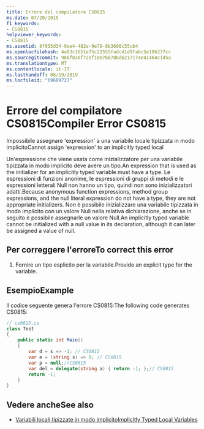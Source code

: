```yaml
---
title: Errore del compilatore CS0815
ms.date: 07/20/2015
f1_keywords:
- CS0815
helpviewer_keywords:
- CS0815
ms.assetid: 8f055d34-9ee4-482e-9e79-8b3698c55cb4
ms.openlocfilehash: 4a03c1651e75c22555fadcd1d9fabc5e186277cc
ms.sourcegitcommit: 986f836f72ef10876878bd6217174e41464c145a
ms.translationtype: MT
ms.contentlocale: it-IT
ms.lasthandoff: 08/19/2019
ms.locfileid: "69609727"
---
```

# <a name="compiler-error-cs0815"></a><span data-ttu-id="e2bca-102">Errore del compilatore CS0815</span><span class="sxs-lookup"><span data-stu-id="e2bca-102">Compiler Error CS0815</span></span>
<span data-ttu-id="e2bca-103">Impossibile assegnare 'expression' a una variabile locale tipizzata in modo implicito</span><span class="sxs-lookup"><span data-stu-id="e2bca-103">Cannot assign 'expression' to an implicitly typed local</span></span>  
  
 <span data-ttu-id="e2bca-104">Un'espressione che viene usata come inizializzatore per una variabile tipizzata in modo implicito deve avere un tipo.</span><span class="sxs-lookup"><span data-stu-id="e2bca-104">An expression that is used as the initializer for an implicitly typed variable must have a type.</span></span> <span data-ttu-id="e2bca-105">Le espressioni di funzioni anonime, le espressioni di gruppi di metodi e le espressioni letterali Null non hanno un tipo, quindi non sono inizializzatori adatti.</span><span class="sxs-lookup"><span data-stu-id="e2bca-105">Because anonymous function expressions, method group expressions, and the null literal expression do not have a type, they are not appropriate initializers.</span></span> <span data-ttu-id="e2bca-106">Non è possibile inizializzare una variabile tipizzata in modo implicito con un valore Null nella relativa dichiarazione, anche se in seguito è possibile assegnarle un valore Null.</span><span class="sxs-lookup"><span data-stu-id="e2bca-106">An implicitly typed variable cannot be initialized with a null value in its declaration, although it can later be assigned a value of null.</span></span>  
  
## <a name="to-correct-this-error"></a><span data-ttu-id="e2bca-107">Per correggere l'errore</span><span class="sxs-lookup"><span data-stu-id="e2bca-107">To correct this error</span></span>  
  
1. <span data-ttu-id="e2bca-108">Fornire un tipo esplicito per la variabile.</span><span class="sxs-lookup"><span data-stu-id="e2bca-108">Provide an explicit type for the variable.</span></span>  
  
## <a name="example"></a><span data-ttu-id="e2bca-109">Esempio</span><span class="sxs-lookup"><span data-stu-id="e2bca-109">Example</span></span>  
 <span data-ttu-id="e2bca-110">Il codice seguente genera l'errore CS0815:</span><span class="sxs-lookup"><span data-stu-id="e2bca-110">The following code generates CS0815:</span></span>  
  
```csharp  
// cs0815.cs  
class Test  
{  
    public static int Main()  
    {  
        var d = s => -1; // CS0815  
        var e = (string s) => 0; // CS0815  
        var p = null;//CS0815  
        var del = delegate(string a) { return -1; };// CS0815  
        return -1;  
    }  
}  
```  
  
## <a name="see-also"></a><span data-ttu-id="e2bca-111">Vedere anche</span><span class="sxs-lookup"><span data-stu-id="e2bca-111">See also</span></span>

- [<span data-ttu-id="e2bca-112">Variabili locali tipizzate in modo implicito</span><span class="sxs-lookup"><span data-stu-id="e2bca-112">Implicitly Typed Local Variables</span></span>](../programming-guide/classes-and-structs/implicitly-typed-local-variables.md)

